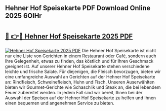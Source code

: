 ## Hehner Hof Speisekarte PDF Download Online 2025 6OlHr

# <h2><a href="http://gc8s8ad.nevu.top/?p=Hehner+Hof+Speisekarte">🔗 👉🔴 Hehner Hof Speisekarte 2025 PDF</a></h2>

[![Hehner Hof Speisekarte 2025 PDF](https://i.imgur.com/dBaPXMq.png)](http://gc8s8ad.nevu.top/?p=Hehner+Hof+Speisekarte)
Die Hehner Hof Speisekarte ist nicht nur eine Liste von Gerichten in einem Restaurant oder Café, sondern auch Ihre Gelegenheit, etwas zu finden, das köstlich und für Ihren Geschmack geeignet ist. Auf unserer Hehner Hof Speisekarte stehen verschiedene leichte und frische Salate. Für diejenigen, die Fleisch bevorzugen, bieten wir eine umfangreiche Auswahl an Gerichten auf der Hehner Hof Speisekarte an: Rindfleisch, Schweinefleisch, Huhn und Fisch. Unseren Auserwählten bieten wir Gourmet-Gerichte wie Schaschlik und Steak an, die bei lebendem Feuer zubereitet werden. In jedem Fall sind wir bereit, Ihnen bei der Auswahl der Speisen auf der Hehner Hof Speisekarte zu helfen und Ihnen einen bequemen und angenehmen Service zu bieten.
